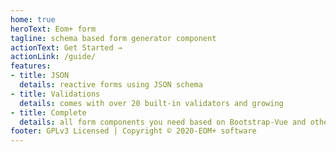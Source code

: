 ```yaml
---
home: true
heroText: Eom+ form
tagline: schema based form generator component
actionText: Get Started →
actionLink: /guide/
features:
- title: JSON
  details: reactive forms using JSON schema   
- title: Validations
  details: comes with over 20 built-in validators and growing
- title: Complete
  details: all form components you need based on Bootstrap-Vue and other awesome well known Vue.js components
footer: GPLv3 Licensed | Copyright © 2020-EOM+ software
---
```

